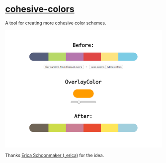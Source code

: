 # [cohesive-colors](http://javierbyte.github.io/cohesive-colors)

A tool for creating more cohesive color schemes.

[![cohesive-colors](readme_assets/screenshot.png)](http://javierbyte.github.io/cohesive-colors/)

Thanks [Erica Schoonmaker (_erica)](https://twitter.com/_erica) for the idea.

